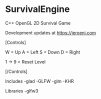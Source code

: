 # SurvivalEngine
C++ OpenGL 2D Survival Game

Development updates at https://jeroenj.com

[Controls]

W = Up
A = Left
S = Down
D = Right

1 -> 9 = Reset Level

[/Controls]

Includes
-glad
-GLFW
-glm
-KHR

Libraries
-glfw3
